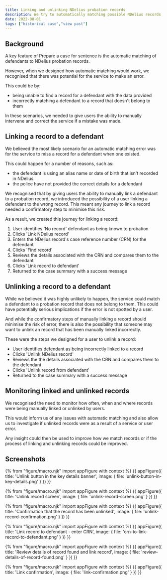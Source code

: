 ```yaml
---
title: Linking and unlinking NDelius probation records
description: We try to automatically matching possible NDelius records, but this is not always possible. We gave users the abilitty to manually intervene and  link or unlink NDelius records.
date: 2022-08-01
tags: ["historical case","view past"]
---
```


## Background
A key feature of Prepare a case for sentence is the automatic matching of defendants to NDelius probation records.

However, when we designed how automatic matching would work, we recognised that there was potential for the service to make an error.

This could be by:
- being unable to find a record for a defendant with the data provided
- incorrectly matching a defendant to a record that doesn't belong to them

In these scenarios, we needed to give users the ability to manually intervene and correct the service if a mistake was made.

## Linking a record to a defendant
We believed the most likely scenario for an automatic matching error was for the service to miss a record for a defendant when one existed.

This could happen for a number of reasons, such as:
- the defendant is using an alias name or date of birth that isn't recorded in NDelius
- the police have not provided the correct details for a defendant

We recognised that by giving users the ability to manually link a defendant to a probation record, we introduced the possibility of a user linking a defendant to the wrong record. This meant any journey to link a record needed a confirmatory step to minimise this risk.

As a result, we created this journey for linking a record:
1. User identifies 'No record' defendant as being known to probation
2. Clicks 'Link NDelius record'
3. Enters the NDelius record's case reference number (CRN) for the defendant
4. Clicks 'Find record'
5. Reviews the details associated with the CRN and compares them to the defendant
6. Clicks 'Link record to defendant'
7. Returned to the case summary with a success message

## Unlinking a record to a defendant
While we believed it was highly unlikely to happen, the service could match a defendant to a probation record that does not belong to them. This could have potentially serious implications if the error is not spotted by a user.

And while the confirmatory steps of manually linking a record should minimise the risk of error, there is also the possibility that someone may want to unlink an record that has been manually linked incorrectly.

These were the steps we designed for a user to unlink a record:
- User identifies defendant as being incorrectly linked to a record
- Clicks 'Unlink NDelius record'
- Reviews the the details associated with the CRN and compares them to the defendant
- Clicks 'Unlink record from defendant'
- Returned to the case summary with a success message

## Monitoring linked and unlinked records
We recognised the need to monitor how often, when and where records were being manually linked or unlinked by users.

This would inform us of any issues with automatic matching and also allow us to investigate if unlinked records were as a result of a service or user error.

Any insight could then be used to improve how we match records or if the process of linking and unlinking records could be improved.

## Screenshots
{% from "figure/macro.njk" import appFigure with context %}
{{ appFigure({
  title: 'Unlink button in the key details banner',
  image: {
    file: 'unlink-button-in-key-details.png'
  }
}) }}

{% from "figure/macro.njk" import appFigure with context %}
{{ appFigure({
  title: 'Unlink record screen',
  image: {
    file: 'unlink-record-screen.png'
  }
}) }}

{% from "figure/macro.njk" import appFigure with context %}
{{ appFigure({
  title: 'Confirmation that the record has been unlinked',
  image: {
    file: 'unlink-record-confirmation.png'
  }
}) }}

{% from "figure/macro.njk" import appFigure with context %}
{{ appFigure({
  title: 'Link record to defendant - enter CRN',
  image: {
    file: 'crn-to-link-record-to-defendant.png'
  }
}) }}

{% from "figure/macro.njk" import appFigure with context %}
{{ appFigure({
  title: 'Review details of record found and link record',
  image: {
    file: 'review-details-of-record-found.png'
  }
}) }}

{% from "figure/macro.njk" import appFigure with context %}
{{ appFigure({
  title: 'Link confirmation',
  image: {
    file: 'link-confirmation.png'
  }
}) }}
